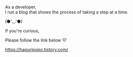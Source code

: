 As a developer,   
I run a blog that shows the process of taking a step at a time.   

(●'◡'●)   
   
   
If you're curious,   
   
Please follow the link below ♡   
   
<a href="https://hapuripopo.tistory.com/">https://hapuripopo.tistory.com/<a>
<!---
hapuripopo/hapuripopo is a ✨ special ✨ repository because its `README.md` (this file) appears on your GitHub profile.
You can click the Preview link to take a look at your changes.
--->
